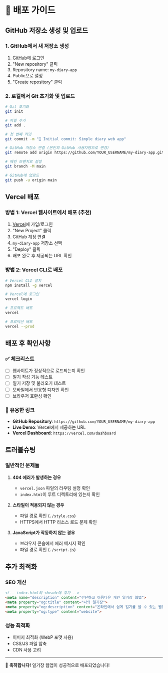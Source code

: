 # 🚀 배포 가이드

## GitHub 저장소 생성 및 업로드

### 1. GitHub에서 새 저장소 생성
1. [GitHub](https://github.com)에 로그인
2. "New repository" 클릭
3. Repository name: `my-diary-app` 
4. Public으로 설정
5. "Create repository" 클릭

### 2. 로컬에서 Git 초기화 및 업로드
```bash
# Git 초기화
git init

# 파일 추가
git add .

# 첫 번째 커밋
git commit -m "🎉 Initial commit: Simple diary web app"

# GitHub 저장소 연결 (본인의 GitHub 사용자명으로 변경)
git remote add origin https://github.com/YOUR_USERNAME/my-diary-app.git

# 메인 브랜치로 설정
git branch -M main

# GitHub에 업로드
git push -u origin main
```

## Vercel 배포

### 방법 1: Vercel 웹사이트에서 배포 (추천)
1. [Vercel](https://vercel.com)에 가입/로그인
2. "New Project" 클릭
3. GitHub 계정 연결
4. `my-diary-app` 저장소 선택
5. "Deploy" 클릭
6. 배포 완료 후 제공되는 URL 확인

### 방법 2: Vercel CLI로 배포
```bash
# Vercel CLI 설치
npm install -g vercel

# Vercel에 로그인
vercel login

# 프로젝트 배포
vercel

# 프로덕션 배포
vercel --prod
```

## 배포 후 확인사항

### ✅ 체크리스트
- [ ] 웹사이트가 정상적으로 로드되는지 확인
- [ ] 일기 작성 기능 테스트
- [ ] 일기 저장 및 불러오기 테스트
- [ ] 모바일에서 반응형 디자인 확인
- [ ] 브라우저 호환성 확인

### 🔗 유용한 링크
- **GitHub Repository**: `https://github.com/YOUR_USERNAME/my-diary-app`
- **Live Demo**: Vercel에서 제공하는 URL
- **Vercel Dashboard**: `https://vercel.com/dashboard`

## 트러블슈팅

### 일반적인 문제들

1. **404 에러가 발생하는 경우**
   - `vercel.json` 파일의 라우팅 설정 확인
   - `index.html`이 루트 디렉토리에 있는지 확인

2. **스타일이 적용되지 않는 경우**
   - 파일 경로 확인 (`./style.css`)
   - HTTPS에서 HTTP 리소스 로드 문제 확인

3. **JavaScript가 작동하지 않는 경우**
   - 브라우저 콘솔에서 에러 메시지 확인
   - 파일 경로 확인 (`./script.js`)

## 추가 최적화

### SEO 개선
```html
<!-- index.html의 <head>에 추가 -->
<meta name="description" content="간단하고 아름다운 개인 일기장 웹앱">
<meta property="og:title" content="나의 일기장">
<meta property="og:description" content="온라인에서 쉽게 일기를 쓸 수 있는 웹앱">
<meta property="og:type" content="website">
```

### 성능 최적화
- 이미지 최적화 (WebP 포맷 사용)
- CSS/JS 파일 압축
- CDN 사용 고려

---

🎉 **축하합니다!** 일기장 웹앱이 성공적으로 배포되었습니다!
